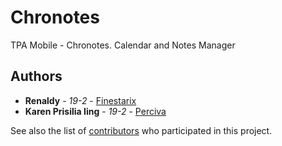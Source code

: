 # Chronotes

TPA Mobile - Chronotes. 
Calendar and Notes Manager

## Authors

* **Renaldy** - *19-2* - [Finestarix](https://github.com/Finestarix)
* **Karen Prisilia Iing** - *19-2* - [Perciva](https://github.com/Perciva)

See also the list of [contributors](https://github.com/Finestarix/project/contributors) who participated in this project.
